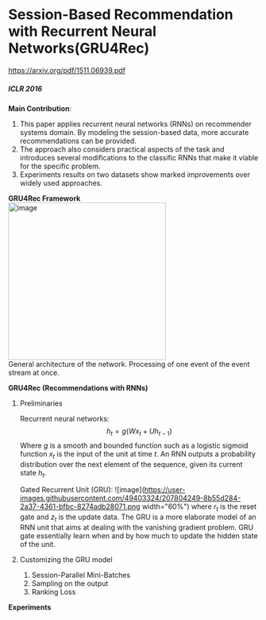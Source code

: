 # Session-Based Recommendation with Recurrent Neural Networks(GRU4Rec)
https://arxiv.org/pdf/1511.06939.pdf
##### *ICLR 2016*

**Main Contribution**:
1. This paper applies recurrent neural networks (RNNs) on recommender systems domain. By modeling the session-based data, more accurate recommendations can be provided.
2. The approach also considers practical aspects of the task and introduces several modifications to the classific RNNs that make it viable for the specific problem.
3. Experiments results on two datasets show marked improvements over widely used approaches.

**GRU4Rec Framework**  
<img width="317" alt="image" src="https://user-images.githubusercontent.com/49403324/207802990-2afdce54-ac24-4659-98c7-f23d560d028c.png">  
General architecture of the network. Processing of one event of the event stream at once.

**GRU4Rec (Recommendations with RNNs)**

1. Preliminaries

    Recurrent neural networks:
        $$h_{t} = g(W x_{t} + U h_{t-1})$$
        Where $g$ is a smooth and bounded function such as a logistic sigmoid function $x_{t}$ is the input of the unit at time $t$. An RNN outputs a probability                 distribution over the next element of the sequence, given its current state $h_{t}$.
        
    Gated Recurrent Unit (GRU):
    ![image](https://user-images.githubusercontent.com/49403324/207804249-8b55d284-2a37-4361-bfbc-8274adb28071.png width="60%")
    where $r_{t}$ is the reset gate and $z_{t}$ is the update data. The GRU is a more elaborate model of an RNN unit that aims at dealing with the vanishing gradient         problem. GRU gate essentially learn when and by how much to update the hidden state of the unit.
    
2. Customizing the GRU model
    1. Session-Parallel Mini-Batches
    2. Sampling on the output
    3. Ranking Loss


**Experiments**
